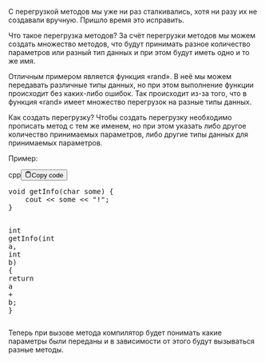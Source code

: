 <p>С перегрузкой методов мы уже ни раз сталкивались, хотя ни разу их не создавали вручную. 
Пришло время это исправить.</p>
<p>Что такое перегрузка методов?
За счёт перегрузки методов мы можем создать множество методов, что будут принимать разное количество 
параметров или разный тип данных и при этом будут иметь одно и то же имя.</p>
<p>Отличным примером является функция «rand». В неё мы можем передавать различные типы данных, 
но при этом выполнение функции происходит без каких-либо ошибок. 
Так происходит из-за того, что в функция «rand» имеет множество перегрузок на разные типы данных. </p>
<p>Как создать перегрузку?
Чтобы создать перегрузку необходимо прописать метод с тем же именем, 
но при этом указать либо другое количество принимаемых параметров, либо другие типы данных для принимаемых параметров.</p>
<p>Пример:</p>
<div class="code-element"><div class="lang-line"><text>cpp</text><button class="copy-button" id="code684b" onclick="copyCode(code684, code684b)"><svg stroke="currentColor" fill="none" stroke-width="2" viewBox="0 0 24 24" stroke-linecap="round" stroke-linejoin="round" class="h-4 w-4" height="1em" width="1em" xmlns="http://www.w3.org/2000/svg"><path d="M16 4h2a2 2 0 0 1 2 2v14a2 2 0 0 1-2 2H6a2 2 0 0 1-2-2V6a2 2 0 0 1 2-2h2"></path><rect x="8" y="2" width="8" height="4" rx="1" ry="1"></rect></svg><text>Copy code</text></button></div><div class="code" id="code684"><div class="highlight"><pre><span></span><span class="kt">void</span><span class="w"> </span><span class="nf">getInfo</span><span class="p">(</span><span class="kt">char</span><span class="w"> </span><span class="n">some</span><span class="p">)</span><span class="w"> </span><span class="p">{</span>
<span class="w">    </span><span class="n">cout</span><span class="w"> </span><span class="o">&lt;&lt;</span><span class="w"> </span><span class="n">some</span><span class="w"> </span><span class="o">&lt;&lt;</span><span class="w"> </span><span class="s">&quot;!&quot;</span><span class="p">;</span>
<span class="p">}</span>

<span class="kt">int</span><span class="w"> </span><span class="nf">getInfo</span><span class="p">(</span><span class="kt">int</span><span class="w"> </span><span class="n">a</span><span class="p">,</span><span class="w"> </span><span class="kt">int</span><span class="w"> </span><span class="n">b</span><span class="p">)</span><span class="w"> </span><span class="p">{</span>
<span class="w">    </span><span class="k">return</span><span class="w"> </span><span class="n">a</span><span class="w"> </span><span class="o">+</span><span class="w"> </span><span class="n">b</span><span class="p">;</span>
<span class="p">}</span>
</pre></div></div></div>

<p>Теперь при вызове метода компилятор будет понимать какие параметры были переданы и в зависимости от этого будут вызываться разные методы.</p>
